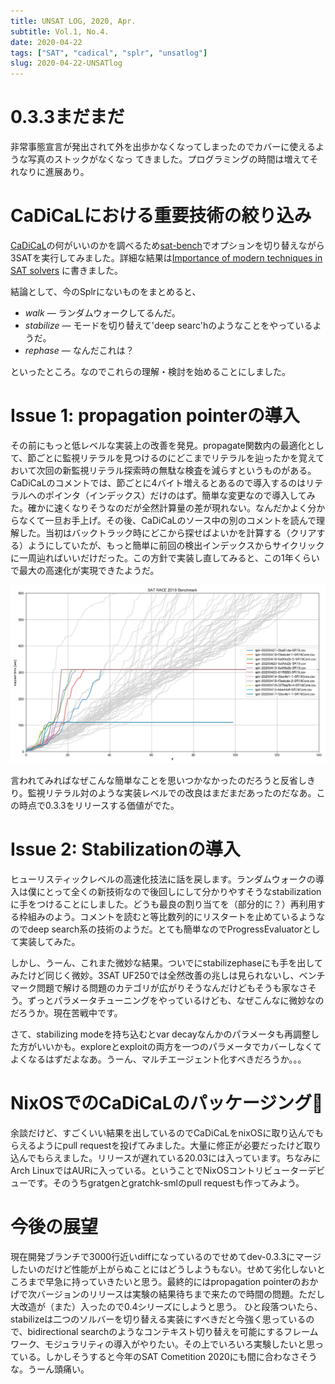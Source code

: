 ```yaml
---
title: UNSAT LOG, 2020, Apr.
subtitle: Vol.1, No.4.
date: 2020-04-22
tags: ["SAT", "cadical", "splr", "unsatlog"]
slug: 2020-04-22-UNSATlog
---
```

# 0.3.3まだまだ

非常事態宣言が発出されて外を出歩かなくなってしまったのでカバーに使えるような写真のストックがなくなっ
てきました。プログラミングの時間は増えてそれなりに進展あり。

# CaDiCaLにおける重要技術の絞り込み

[CaDiCaL](https://github.com/arminbiere/cadical)の何がいいのかを調べるため[sat-bench](https://github.com/shnarazk/SAT-bench)でオプションを切り替えながら3SATを実行してみました。詳細な結果は[Importance of modern techniques in SAT solvers](/2020/2020-04-08-modern-techniques-of-SAT-solver/) に書きました。

結論として、今のSplrにないものをまとめると、

* *walk* — ランダムウォークしてるんだ。
* *stabilize* — モードを切り替えて'deep searc'hのようなことをやっているようだ。
* *rephase* — なんだこれは？

といったところ。なのでこれらの理解・検討を始めることにしました。

# Issue 1: propagation pointerの導入

その前にもっと低レベルな実装上の改善を発見。propagate関数内の最適化として、節ごとに監視リテラルを見つけるのにどこまでリテラルを辿ったかを覚えておいて次回の新監視リテラル探索時の無駄な検査を減らすというものがある。CaDiCaLのコメントでは、節ごとに4バイト増えるとあるので導入するのはリテラルへのポインタ（インデックス）だけのはず。簡単な変更なので導入してみた。確かに速くなりそうなのだが全然計算量の差が現れない。なんだかよく分からなくて一旦お手上げ。その後、CaDiCaLのソース中の別のコメントを読んで理解した。当初はバックトラック時にどこから探せばよいかを計算する（クリアする）ようにしていたが、もっと簡単に前回の検出インデックスからサイクリックに一周辿ればいいだけだった。この方針で実装し直してみると、この1年くらいで最大の高速化が実現できたようだ。

![](/img/2020/04-22/Cactus-2020-04-22-7.46.20.png)


言われてみればなぜこんな簡単なことを思いつかなかったのだろうと反省しきり。監視リテラル対のような実装レベルでの改良はまだまだあったのだなあ。この時点で0.3.3をリリースする価値がでた。

# Issue 2: Stabilizationの導入

ヒューリスティックレベルの高速化技法に話を戻します。ランダムウォークの導入は僕にとって全くの新技術なので後回しにして分かりやすそうなstabilizationに手をつけることにしました。どうも最良の割り当てを（部分的に？）再利用する枠組みのよう。コメントを読むと等比数列的にリスタートを止めているようなのでdeep search系の技術のようだ。とても簡単なのでProgressEvaluatorとして実装してみた。

しかし、うーん、これまた微妙な結果。ついでにstabilizephaseにも手を出してみたけど同じく微妙。3SAT UF250では全然改善の兆しは見られないし、ベンチマーク問題で解ける問題のカテゴリが広がりそうなんだけどもそうも家なさそう。ずっとパラメータチューニングをやっているけども、なぜこんなに微妙なのだろうか。現在苦戦中です。

さて、stabilizing modeを持ち込むとvar decayなんかのパラメータも再調整した方がいいかも。exploreとexploitの両方を一つのパラメータでカバーしなくてよくなるはずだよなあ。うーん、マルチエージェント化すべきだろうか。。。

# NixOSでのCaDiCaLのパッケージング🎉

余談だけど、すごくいい結果を出しているのでCaDiCaLをnixOSに取り込んでもらえるようにpull requestを投げてみました。大量に修正が必要だったけど取り込んでもらえました。リリースが遅れている20.03には入っています。ちなみにArch LinuxではAURに入っている。ということでNixOSコントリビューターデビューです。そのうちgratgenとgratchk-smlのpull requestも作ってみよう。

# 今後の展望

現在開発ブランチで3000行近いdiffになっているのでせめてdev-0.3.3にマージしたいのだけど性能が上がらぬことにはどうしようもない。せめて劣化しないところまで早急に持っていきたいと思う。最終的にはpropagation pointerのおかげで次バージョンのリリースは実験の結果待ちまで来たので時間の問題。ただし大改造が（また）入ったので0.4シリーズにしようと思う。
ひと段落ついたら、stabilizeは二つのソルバーを切り替える実装にすべきだと今強く思っているので、bidirectional searchのようなコンテキスト切り替えを可能にするフレームワーク、モジュラリティの導入がやりたい。その上でいろいろ実験したいと思っている。しかしそうすると今年のSAT Cometition 2020にも間に合わなさそうな。うーん頭痛い。
